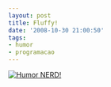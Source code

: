 ```yaml
---
layout: post
title: Fluffy!
date: '2008-10-30 21:00:50'
tags:
- humor
- programacao
---
```



[![](http://i89.photobucket.com/albums/k220/kipper_308/fran_web.jpg "Humor NERD!")](http://stackoverflow.com/questions/84556/whats-your-favorite-programmer-cartoon#84687)


